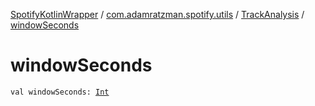 [SpotifyKotlinWrapper](../../index.md) / [com.adamratzman.spotify.utils](../index.md) / [TrackAnalysis](index.md) / [windowSeconds](./window-seconds.md)

# windowSeconds

`val windowSeconds: `[`Int`](https://kotlinlang.org/api/latest/jvm/stdlib/kotlin/-int/index.html)